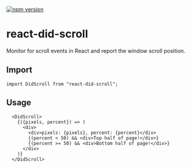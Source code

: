 [![npm version](https://badge.fury.io/js/react-did-scroll.svg)](https://badge.fury.io/js/react-did-scroll)

# react-did-scroll
Monitor for scroll events in React and report the window scroll position.

## Import

```
import DidScroll from "react-did-scroll";
```

## Usage

```
  <DidScroll>
    {({pixels, percent}) => (
      <div>
        <div>pixels: {pixels}, percent: {percent}</div>
        {(percent < 50) && <div>Top half of page!</div>}
        {(percent >= 50) && <div>Bottom half of page!</div>}
      </div>
    )}
  </DidScroll>
 ```

